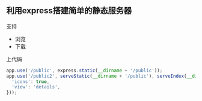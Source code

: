 ## 利用express搭建简单的静态服务器

支持
+ 浏览
+ 下载

上代码

~~~js
app.use('/public', express.static(__dirname + '/public'));
app.use('/public2', serveStatic(__dirname + '/public'), serveIndex(__dirname + '/public', {
  'icons': true,
  'view': 'details',
}));

~~~